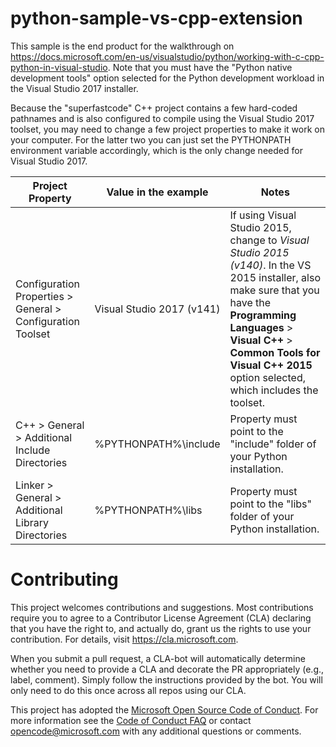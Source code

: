 # python-sample-vs-cpp-extension

This sample is the end product for the walkthrough on https://docs.microsoft.com/en-us/visualstudio/python/working-with-c-cpp-python-in-visual-studio. Note that you must
have the "Python native development tools" option selected for the Python development workload in the Visual Studio 2017 installer.

Because the "superfastcode" C++ project contains a few hard-coded pathnames and is also configured to compile using the Visual Studio 2017 toolset, you may need to
change a few project properties to make it work on your computer. For the latter two you can just set the PYTHONPATH environment variable accordingly, which is the only change
needed for Visual Studio 2017.

| Project Property | Value in the example | Notes |
| --- | --- | --- |
| Configuration Properties > General > Configuration Toolset | Visual Studio 2017 (v141) | If using Visual Studio 2015, change to *Visual Studio 2015 (v140)*. In the VS 2015 installer, also make sure that you have the **Programming Languages** > **Visual C++** > **Common Tools for Visual C++ 2015** option selected, which includes the toolset.  |
| C++ > General > Additional Include Directories | %PYTHONPATH%\include | Property must point to the "include" folder of your Python installation. |
| Linker > General > Additional Library Directories | %PYTHONPATH%\libs| Property must point to the "libs" folder of your Python installation. |


# Contributing

This project welcomes contributions and suggestions.  Most contributions require you to agree to a
Contributor License Agreement (CLA) declaring that you have the right to, and actually do, grant us
the rights to use your contribution. For details, visit https://cla.microsoft.com.

When you submit a pull request, a CLA-bot will automatically determine whether you need to provide
a CLA and decorate the PR appropriately (e.g., label, comment). Simply follow the instructions
provided by the bot. You will only need to do this once across all repos using our CLA.

This project has adopted the [Microsoft Open Source Code of Conduct](https://opensource.microsoft.com/codeofconduct/).
For more information see the [Code of Conduct FAQ](https://opensource.microsoft.com/codeofconduct/faq/) or
contact [opencode@microsoft.com](mailto:opencode@microsoft.com) with any additional questions or comments.
